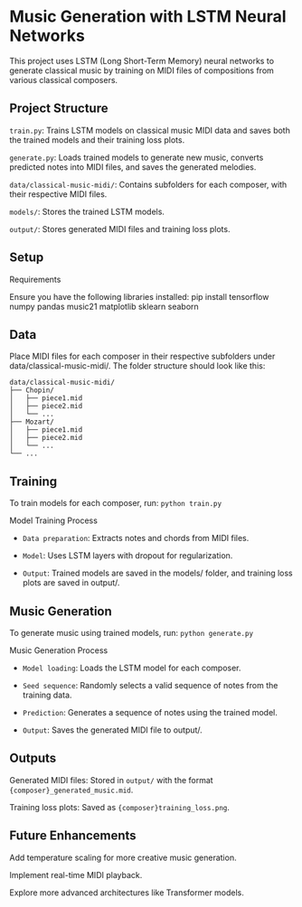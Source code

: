 # Music Generation with LSTM Neural Networks

This project uses LSTM (Long Short-Term Memory) neural networks to generate classical music by training on MIDI files of compositions from various classical composers.
## Project Structure

`train.py`: Trains LSTM models on classical music MIDI data and saves both the trained models and their training loss plots.

`generate.py`: Loads trained models to generate new music, converts predicted notes into MIDI files, and saves the generated melodies.

`data/classical-music-midi/`: Contains subfolders for each composer, with their respective MIDI files.

`models/`: Stores the trained LSTM models.

`output/`: Stores generated MIDI files and training loss plots.
## Setup

Requirements

Ensure you have the following libraries installed:
pip install tensorflow numpy pandas music21 matplotlib sklearn seaborn
## Data

Place MIDI files for each composer in their respective subfolders under data/classical-music-midi/. 
The folder structure should look like this:
```
data/classical-music-midi/
├── Chopin/
│   ├── piece1.mid
│   ├── piece2.mid
│   └── ...
├── Mozart/
│   ├── piece1.mid
│   ├── piece2.mid
│   └── ...
└── ...
```
## Training

To train models for each composer, run:
`python train.py`

Model Training Process

* `Data preparation`: Extracts notes and chords from MIDI files.

* `Model`: Uses LSTM layers with dropout for regularization.

* `Output`: Trained models are saved in the models/ folder, and training loss plots are saved in output/.

## Music Generation

To generate music using trained models, run:
`python generate.py`

Music Generation Process

* `Model loading`: Loads the LSTM model for each composer.

* `Seed sequence`: Randomly selects a valid sequence of notes from the training data.

* `Prediction`: Generates a sequence of notes using the trained model.

* `Output`: Saves the generated MIDI file to output/.

## Outputs

Generated MIDI files: Stored in `output/` with the format `{composer}_generated_music.mid`.

Training loss plots: Saved as `{composer}training_loss.png`.

## Future Enhancements

Add temperature scaling for more creative music generation.

Implement real-time MIDI playback.

Explore more advanced architectures like Transformer models.
